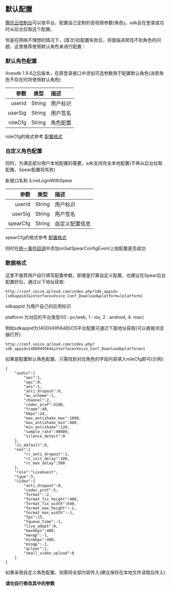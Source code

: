 ## 默认配置


[腾讯云控制台](https://console.cloud.tencent.com/rav)可以按平台，配置自己定制的音视频参数(角色)。sdk会在登录成功时从后台拉取这个配置。

但是在网络不理想的情况下，(首次)拉配置失败后，将面临进房找不到角色的问题，这里推荐使用默认角色来进行配置：


### 默认角色配置

ilivesdk 1.9.6之后版本，在原登录接口中添加可选参数用于配置默认角色(进房角色不存在时将使用默认角色)


参数|类型|描述
--:|:--:|:--
userId|String|用户标识
userSig|String|用户签名
roleCfg|String|角色配置

roleCfg的格式参考 [配置格式](#数据格式)

### 自定义角色配置

同时，为满足部分用户本地配置的需要，sdk支持完全本地配置(不再从后台拉取配置，Spear配置将失败)

新接口名称 iLiveLoginWithSpear

参数|类型|描述
--:|:--:|:--
userId|String|用户标识
userSig|String|用户签名
spearCfg|String|自定义配置信息

spearCfg的格式参考 [配置格式](#数据格式)


同时在[统一事件回调](EventListener.md)中添加onSetSpearConfigEvent上抛配置是否成功


### 数据格式

这里不推荐用户自行填写配置参数，即便是打算自定义配置，也建议在Spear后台配置好后，通过以下地址获取:
```
http://conf.voice.qcloud.com/index.php?sdk_appid=[sdkappid]&interface=Voice_Conf_Download&platform=[platform]
```

sdkappid 为用户自己的应用标识

platform 为对应的平台类型((0 : pc/web, 1 : ios, 2 : android,  4: mac)

例如sdkappid为1400049564的iOS平台配置可通过下面地址获取(可以直接浏览器打开):
```
http://conf.voice.qcloud.com/index.php?sdk_appid=1400049564&interface=Voice_Conf_Download&platform=1
```

如果是配置默认角色配置，只需找到对应角色的字段内容填入roleCfg即可(示例):
```
{
    "audio":{
        "aec":1,
        "agc":0,
        "ans":1,
        "anti_dropout":0,
        "au_scheme":1,
        "channel":2,
        "codec_prof":4106,
        "frame":40,
        "kbps":24,
        "max_antishake_max":1000,
        "max_antishake_min":400,
        "min_antishake":120,
        "sample_rate":48000,
        "silence_detect":0
    },
    "is_default":0,
    "net":{
        "rc_anti_dropout":1,
        "rc_init_delay":100,
        "rc_max_delay":500
    },
    "role":"LiveGuest",
    "type":3,
    "video":{
        "anti_dropout":0,
        "codec_prof":5,
        "format":-2,
        "format_fix_height":480,
        "format_fix_width":640,
        "format_max_height":-1,
        "format_max_width":-1,
        "fps":15,
        "fqueue_time":-1,
        "live_adapt":0,
        "maxkbps":400,
        "maxqp":-1,
        "minkbps":400,
        "minqp":-1,
        "qclear":1,
        "small_video_upload":0
    }
}
```
如果采用自定义角色配置，则需将全部内容传入(建议保存在本地文件读取后传入)

**请勿自行修改其中的参数**
